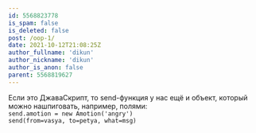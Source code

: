 ```yaml
---
id: 5568823778
is_spam: false
is_deleted: false
post: /oop-1/
date: 2021-10-12T21:08:25Z
author_fullname: 'dikun'
author_nickname: 'dikun'
author_is_anon: false
parent: 5568819627
---
```


<p>Если это ДжаваСкрипт, то send-функция у нас ещё и объект, который можно нашпиговать, например, полями:<br><code>send.amotion = new Amotion('angry')<br>send(from=vasya, to=petya, what=msg)</code></p>
